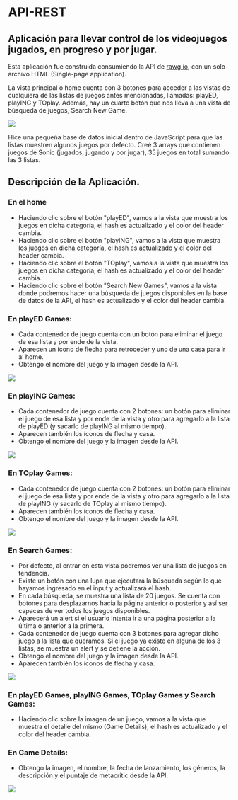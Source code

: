 # API-REST
## Aplicación para llevar control de los videojuegos jugados, en progreso y por jugar.

Esta aplicación fue construida consumiendo la API de [rawg.io](https://rawg.io/), con un solo archivo HTML (Single-page application).

La vista principal o home cuenta con 3 botones para acceder a las vistas de cualquiera de las listas de juegos antes mencionadas, llamadas: playED, playING y TOplay. Además, hay un cuarto botón que nos lleva a una vista de búsqueda de juegos, Search New Game.

![](./img/home.jpg)

Hice una pequeña base de datos inicial dentro de JavaScript para que las listas muestren algunos juegos por defecto. Creé 3 arrays que contienen juegos de Sonic (jugados, jugando y por jugar), 35 juegos en total sumando las 3 listas.


## Descripción de la Aplicación.
### En el home
- Haciendo clic sobre el botón "playED", vamos a la vista que muestra los juegos en dicha categoría, el hash es actualizado y el color del header cambia.
- Haciendo clic sobre el botón "playING", vamos a la vista que muestra los juegos en dicha categoría, el hash es actualizado y el color del header cambia.
- Haciendo clic sobre el botón "TOplay", vamos a la vista que muestra los juegos en dicha categoría, el hash es actualizado y el color del header cambia.
- Haciendo clic sobre el botón "Search New Games", vamos a la vista donde podremos hacer una búsqueda de juegos disponibles en la base de datos de la API, el hash es actualizado y el color del header cambia.

### En playED Games:
- Cada contenedor de juego cuenta con un botón para eliminar el juego de esa lista y por ende de la vista.
- Aparecen un ícono de flecha para retroceder y uno de una casa para ir al home.
- Obtengo el nombre del juego y la imagen desde la API.

![](./img/played.jpg)

### En playING Games:
- Cada contenedor de juego cuenta con 2 botones: un botón para eliminar el juego de esa lista y por ende de la vista y otro para agregarlo a la lista de playED (y sacarlo de playING al mismo tiempo).
- Aparecen también los íconos de flecha y casa.
- Obtengo el nombre del juego y la imagen desde la API.

![](./img/playing.jpg)

### En TOplay Games:
- Cada contenedor de juego cuenta con 2 botones: un botón para eliminar el juego de esa lista y por ende de la vista y otro para agregarlo a la lista de playING (y sacarlo de TOplay al mismo tiempo).
- Aparecen también los íconos de flecha y casa.
- Obtengo el nombre del juego y la imagen desde la API.

![](./img/toplay.jpg)

### En Search Games:
- Por defecto, al entrar en esta vista podremos ver una lista de juegos en tendencia.
- Existe un botón con una lupa que ejecutará la búsqueda según lo que hayamos ingresado en el input y actualizará el hash.
- En cada búsqueda, se muestra una lista de 20 juegos. Se cuenta con botones para desplazarnos hacia la página anterior o posterior y así ser capaces de ver todos los juegos disponibles.
- Aparecerá un alert si el usuario intenta ir a una página posterior a la última o anterior a la primera.
- Cada contenedor de juego cuenta con 3 botones para agregar dicho juego a la lista que queramos. Si el juego ya existe en alguna de los 3 listas, se muestra un alert y se detiene la acción.
- Obtengo el nombre del juego y la imagen desde la API.
- Aparecen también los íconos de flecha y casa.

![](./img/search.jpg)

### En playED Games, playING Games, TOplay Games y Search Games:
- Haciendo clic sobre la imagen de un juego, vamos a la vista que muestra el detalle del mismo (Game Details), el hash es actualizado y el color del header cambia.

### En Game Details:
- Obtengo la imagen, el nombre, la fecha de lanzamiento, los géneros, la descripción y el puntaje de metacritic desde la API.

![](./img/details.jpg)
